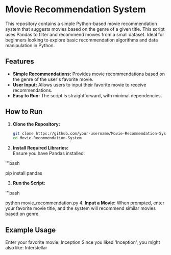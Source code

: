 # Movie Recommendation System

This repository contains a simple Python-based movie recommendation system that suggests movies based on the genre of a given title. This script uses Pandas to filter and recommend movies from a small dataset. Ideal for beginners looking to explore basic recommendation algorithms and data manipulation in Python.

## Features

- **Simple Recommendations:** Provides movie recommendations based on the genre of the user's favorite movie.
- **User Input:** Allows users to input their favorite movie to receive recommendations.
- **Easy to Run:** The script is straightforward, with minimal dependencies.

## How to Run

1. **Clone the Repository:**
   ```bash
   git clone https://github.com/your-username/Movie-Recommendation-System.git
   cd Movie-Recommendation-System
2. **Install Required Libraries:**<br>
Ensure you have Pandas installed:

'''bash

pip install pandas

3. **Run the Script:**

'''bash

python movie_recommendation.py
4. **Input a Movie:**
When prompted, enter your favorite movie title, and the system will recommend similar movies based on genre.

## Example Usage

Enter your favorite movie: Inception
Since you liked 'Inception', you might also like: Interstellar
